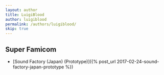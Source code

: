 ```yaml
---
layout: author
title: LuigiBlood
author: luigiblood
permalink: /authors/luigiblood/
skip: true
---
```


## Super Famicom
- [Sound Factory (Japan) (Prototype)]({% post_url 2017-02-24-sound-factory-japan-prototype %})
